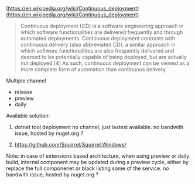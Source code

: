 [https://en.wikipedia.org/wiki/Continuous_deployment](https://en.wikipedia.org/wiki/Continuous_deployment)
>Continuous deployment (CD) is a software engineering approach in which software functionalities are delivered frequently and through automated deployments. Continuous deployment contrasts with continuous delivery (also abbreviated CD), a similar approach in which software functionalities are also frequently delivered and deemed to be potentially capable of being deployed, but are actually not deployed.[4] As such, continuous deployment can be viewed as a more complete form of automation than continuous delivery

Multiple channel
- release
- preview
- daily

Available solution:
1. dotnet tool deployment
no channel, just lastest available.
no bandwith issue, hosted by nuget.org ?

1. https://github.com/Squirrel/Squirrel.Windows/

Note: in case of extensions based architecture, when using preview or daily build, internal component may be updated during a preview cycle, either by replace the full componenet or black listing some of the service.
no  bandwith issue, hosted by nuget.org ?
